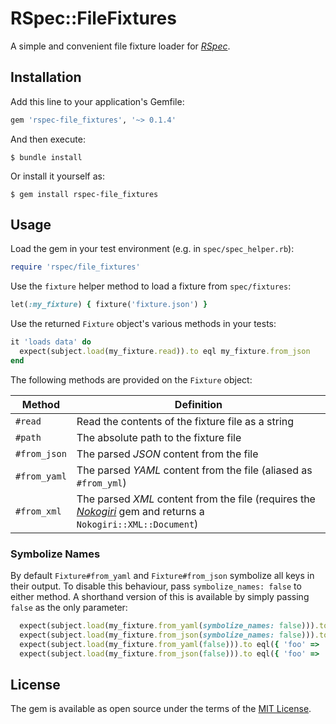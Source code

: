 # RSpec::FileFixtures

A simple and convenient file fixture loader for [_RSpec_](https://rspec.info/).

## Installation

Add this line to your application's Gemfile:

```ruby
gem 'rspec-file_fixtures', '~> 0.1.4'
```

And then execute:

    $ bundle install

Or install it yourself as:

    $ gem install rspec-file_fixtures

## Usage

Load the gem in your test environment (e.g. in `spec/spec_helper.rb`):

```ruby
require 'rspec/file_fixtures'
```

Use the `fixture` helper method to load a fixture from `spec/fixtures`:

```ruby
let(:my_fixture) { fixture('fixture.json') }
```

Use the returned `Fixture` object's various methods in your tests:

```ruby
it 'loads data' do
  expect(subject.load(my_fixture.read)).to eql my_fixture.from_json
end
```

The following methods are provided on the `Fixture` object:

|Method|Definition|
|-|-|
|`#read`|Read the contents of the fixture file as a string|
|`#path`|The absolute path to the fixture file|
|`#from_json`|The parsed _JSON_ content from the file|
|`#from_yaml`|The parsed _YAML_ content from the file (aliased as `#from_yml`)|
|`#from_xml`|The parsed _XML_ content from the file (requires the [_Nokogiri_](https://nokogiri.org/) gem and returns a `Nokogiri::XML::Document`)|

### Symbolize Names

By default `Fixture#from_yaml` and `Fixture#from_json` symbolize all keys in their output. To disable this behaviour, pass `symbolize_names: false` to either method. A shorthand version of this is available by simply passing `false` as the only parameter:

```ruby
  expect(subject.load(my_fixture.from_yaml(symbolize_names: false))).to eql({ 'foo' => 'bar' })
  expect(subject.load(my_fixture.from_json(symbolize_names: false))).to eql({ 'foo' => 'bar' })
  expect(subject.load(my_fixture.from_yaml(false))).to eql({ 'foo' => 'bar' })
  expect(subject.load(my_fixture.from_json(false))).to eql({ 'foo' => 'bar' })
```

## License

The gem is available as open source under the terms of the [MIT License](https://opensource.org/licenses/MIT).
